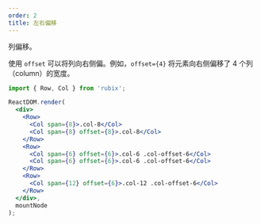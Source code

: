 ```yaml
---
order: 2
title: 左右偏移
---
```


列偏移。

使用 `offset` 可以将列向右侧偏。例如，`offset={4}` 将元素向右侧偏移了 4 个列（column）的宽度。

````jsx
import { Row, Col } from 'rubix';

ReactDOM.render(
  <div>
    <Row>
      <Col span={8}>.col-8</Col>
      <Col span={8} offset={8}>.col-8</Col>
    </Row>
    <Row>
      <Col span={6} offset={6}>.col-6 .col-offset-6</Col>
      <Col span={6} offset={6}>.col-6 .col-offset-6</Col>
    </Row>
    <Row>
      <Col span={12} offset={6}>.col-12 .col-offset-6</Col>
    </Row>
  </div>,
  mountNode
);
````
